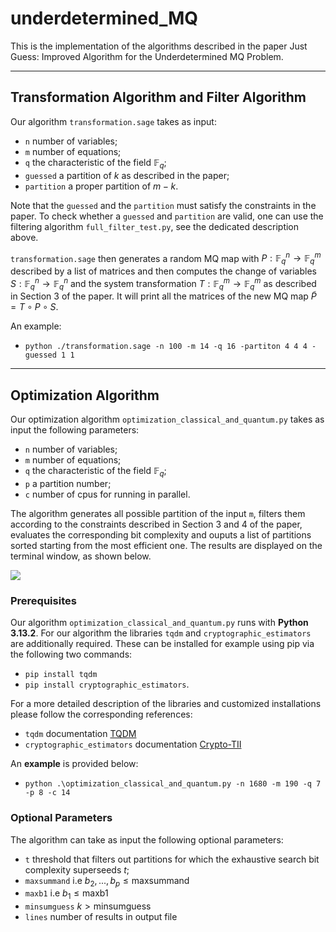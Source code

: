 # underdetermined_MQ
This is the implementation of the algorithms described in the paper Just Guess: Improved Algorithm for the Underdetermined MQ Problem.


***

## Transformation Algorithm and Filter Algorithm

Our algorithm `transformation.sage` takes as input:
- `n` number of variables;
- `m` number of equations;
- `q` the characteristic of the field $\mathbb{F}_q$;
- `guessed` a partition of $k$ as described in the paper;
- `partition` a proper partition of $m-k$. 

Note that the `guessed` and the `partition` must satisfy the constraints in the paper.
To check whether a `guessed` and `partition` are valid, one can use the filtering algorithm `full_filter_test.py`, see the dedicated description above.

`transformation.sage` then generates a random MQ map with $P:\mathbb{F}^n_q\rightarrow\mathbb{F}^m_q$ described by a list of matrices and then computes the change of variables $S:\mathbb{F}^n_q\rightarrow\mathbb{F}^n_q$ and the system transformation $T:\mathbb{F}^m_q\rightarrow\mathbb{F}^m_q$ as described in Section 3 of the paper.
It will print all the matrices of the new MQ map $\tilde P = T\circ P\circ S$.

An example:

- `python ./transformation.sage -n 100 -m 14 -q 16 -partiton 4 4 4 -guessed 1 1`
  
***

## Optimization Algorithm

Our optimization algorithm `optimization_classical_and_quantum.py` takes as input the following parameters:
- `n` number of variables;
- `m` number of equations;
- `q` the characteristic of the field $\mathbb{F}_q$;
- `p` a partition number;
- `c` number of cpus for running in parallel.

The algorithm generates all possible partition of the input `m`, filters them according to the constraints described in Section 3 and 4 of the paper, evaluates the corresponding bit complexity and ouputs a list of partitions sorted starting from the most efficient one. The results are displayed on the terminal window, as shown below.

![](https://anonymous.4open.science/r/underdefinedMQ_implementation-6A0E/example_output_optimization.png)

### Prerequisites

Our algorithm `optimization_classical_and_quantum.py` runs with **Python 3.13.2**. For our algorithm the libraries `tqdm` and `cryptographic_estimators` are additionally required. These can be installed for example using pip via the following two commands:
- `pip install tqdm`
- `pip install cryptographic_estimators`. 

For a more detailed description of the libraries and customized installations please follow the corresponding references:
- `tqdm` documentation [TQDM](https://tqdm.github.io/)
- `cryptographic_estimators` documentation [Crypto-TII](https://github.com/Crypto-TII/CryptographicEstimators)

An **example** is provided below:

- `python .\optimization_classical_and_quantum.py -n 1680 -m 190 -q 7 -p 8 -c 14`

### Optional Parameters

The algorithm can take as input the following optional parameters:
- `t` threshold that filters out partitions for which the exhaustive search bit complexity superseeds $t$;
- `maxsummand` i.e $b_{2},...,b_{p} \leq \text{maxsummand}$
- `maxb1` i.e $b_1 \leq \text{maxb1}$
- `minsumguess` $k \gt \text{minsumguess}$
- `lines` number of results in output file

